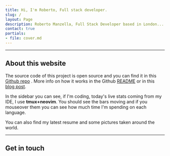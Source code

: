 ```yaml
---
title: Hi, I'm Roberto, Full stack developer.
slug: /
layout: Page
description: Roberto Manzella, Full Stack Developer based in London... love NodeJS/React/GraphQL/Docker/Git/Serverless
contact: true
partials:
- file: cover.md
---
```

* * *

## About this website

The source code of this project is open source and you can find it in this [Github repo](https://github.com/zelphir/myweb.git) . More info on how it works in the Github [README](https://github.com/zelphir/myweb.git) or in this [blog post](/blog/how-i-built-this-website--part-1).

In the sidebar you can see, if I'm coding, today's live stats coming from my IDE, I use **tmux+neovim**. You should see the bars moving and if you mouseover them you can see how much time I'm spending on each language.

You can also find my latest resume and some pictures taken around the world.

* * *

## Get in touch
